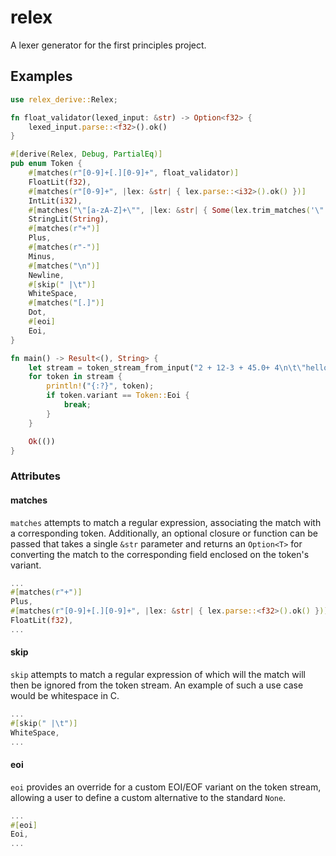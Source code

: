 # relex
A lexer generator for the first principles project.

## Examples
```rust
use relex_derive::Relex;

fn float_validator(lexed_input: &str) -> Option<f32> {
    lexed_input.parse::<f32>().ok()
}

#[derive(Relex, Debug, PartialEq)]
pub enum Token {
    #[matches(r"[0-9]+[.][0-9]+", float_validator)]
    FloatLit(f32),
    #[matches(r"[0-9]+", |lex: &str| { lex.parse::<i32>().ok() })]
    IntLit(i32),
    #[matches("\"[a-zA-Z]+\"", |lex: &str| { Some(lex.trim_matches('\"').to_string()) })]
    StringLit(String),
    #[matches(r"+")]
    Plus,
    #[matches(r"-")]
    Minus,
    #[matches("\n")]
    Newline,
    #[skip(" |\t")]
    WhiteSpace,
    #[matches("[.]")]
    Dot,
    #[eoi]
    Eoi,
}

fn main() -> Result<(), String> {
    let stream = token_stream_from_input("2 + 12-3 + 45.0+ 4\n\t\"hello\"")?;
    for token in stream {
        println!("{:?}", token);
        if token.variant == Token::Eoi {
            break;
        }
    }

    Ok(())
}
```

### Attributes
#### matches
`matches` attempts to match a regular expression, associating the match with a corresponding token. Additionally, an optional closure or function can be passed that takes a single `&str` parameter and returns an `Option<T>` for converting the match to the corresponding field enclosed on the token's variant.

```rust
...
#[matches(r"+")]
Plus,
#[matches(r"[0-9]+[.][0-9]+", |lex: &str| { lex.parse::<f32>().ok() })]
FloatLit(f32),
...
```

#### skip
`skip` attempts to match a regular expression of which will the match will then be ignored from the token stream. An example of such a use case would be whitespace in C. 

```rust
...
#[skip(" |\t")]
WhiteSpace,
...
```

#### eoi
`eoi` provides an override for a custom EOI/EOF variant on the token stream, allowing a user to define a custom alternative to the standard `None`. 

```rust
...
#[eoi]
Eoi,
...
```
